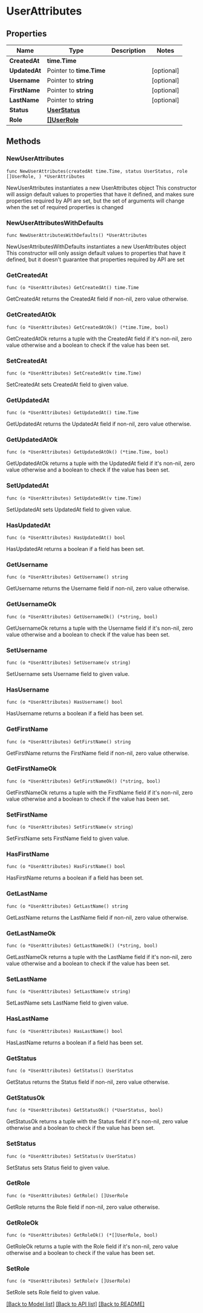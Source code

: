 # UserAttributes

## Properties

Name | Type | Description | Notes
------------ | ------------- | ------------- | -------------
**CreatedAt** | **time.Time** |  | 
**UpdatedAt** | Pointer to **time.Time** |  | [optional] 
**Username** | Pointer to **string** |  | [optional] 
**FirstName** | Pointer to **string** |  | [optional] 
**LastName** | Pointer to **string** |  | [optional] 
**Status** | [**UserStatus**](UserStatus.md) |  | 
**Role** | [**[]UserRole**](UserRole.md) |  | 

## Methods

### NewUserAttributes

`func NewUserAttributes(createdAt time.Time, status UserStatus, role []UserRole, ) *UserAttributes`

NewUserAttributes instantiates a new UserAttributes object
This constructor will assign default values to properties that have it defined,
and makes sure properties required by API are set, but the set of arguments
will change when the set of required properties is changed

### NewUserAttributesWithDefaults

`func NewUserAttributesWithDefaults() *UserAttributes`

NewUserAttributesWithDefaults instantiates a new UserAttributes object
This constructor will only assign default values to properties that have it defined,
but it doesn't guarantee that properties required by API are set

### GetCreatedAt

`func (o *UserAttributes) GetCreatedAt() time.Time`

GetCreatedAt returns the CreatedAt field if non-nil, zero value otherwise.

### GetCreatedAtOk

`func (o *UserAttributes) GetCreatedAtOk() (*time.Time, bool)`

GetCreatedAtOk returns a tuple with the CreatedAt field if it's non-nil, zero value otherwise
and a boolean to check if the value has been set.

### SetCreatedAt

`func (o *UserAttributes) SetCreatedAt(v time.Time)`

SetCreatedAt sets CreatedAt field to given value.


### GetUpdatedAt

`func (o *UserAttributes) GetUpdatedAt() time.Time`

GetUpdatedAt returns the UpdatedAt field if non-nil, zero value otherwise.

### GetUpdatedAtOk

`func (o *UserAttributes) GetUpdatedAtOk() (*time.Time, bool)`

GetUpdatedAtOk returns a tuple with the UpdatedAt field if it's non-nil, zero value otherwise
and a boolean to check if the value has been set.

### SetUpdatedAt

`func (o *UserAttributes) SetUpdatedAt(v time.Time)`

SetUpdatedAt sets UpdatedAt field to given value.

### HasUpdatedAt

`func (o *UserAttributes) HasUpdatedAt() bool`

HasUpdatedAt returns a boolean if a field has been set.

### GetUsername

`func (o *UserAttributes) GetUsername() string`

GetUsername returns the Username field if non-nil, zero value otherwise.

### GetUsernameOk

`func (o *UserAttributes) GetUsernameOk() (*string, bool)`

GetUsernameOk returns a tuple with the Username field if it's non-nil, zero value otherwise
and a boolean to check if the value has been set.

### SetUsername

`func (o *UserAttributes) SetUsername(v string)`

SetUsername sets Username field to given value.

### HasUsername

`func (o *UserAttributes) HasUsername() bool`

HasUsername returns a boolean if a field has been set.

### GetFirstName

`func (o *UserAttributes) GetFirstName() string`

GetFirstName returns the FirstName field if non-nil, zero value otherwise.

### GetFirstNameOk

`func (o *UserAttributes) GetFirstNameOk() (*string, bool)`

GetFirstNameOk returns a tuple with the FirstName field if it's non-nil, zero value otherwise
and a boolean to check if the value has been set.

### SetFirstName

`func (o *UserAttributes) SetFirstName(v string)`

SetFirstName sets FirstName field to given value.

### HasFirstName

`func (o *UserAttributes) HasFirstName() bool`

HasFirstName returns a boolean if a field has been set.

### GetLastName

`func (o *UserAttributes) GetLastName() string`

GetLastName returns the LastName field if non-nil, zero value otherwise.

### GetLastNameOk

`func (o *UserAttributes) GetLastNameOk() (*string, bool)`

GetLastNameOk returns a tuple with the LastName field if it's non-nil, zero value otherwise
and a boolean to check if the value has been set.

### SetLastName

`func (o *UserAttributes) SetLastName(v string)`

SetLastName sets LastName field to given value.

### HasLastName

`func (o *UserAttributes) HasLastName() bool`

HasLastName returns a boolean if a field has been set.

### GetStatus

`func (o *UserAttributes) GetStatus() UserStatus`

GetStatus returns the Status field if non-nil, zero value otherwise.

### GetStatusOk

`func (o *UserAttributes) GetStatusOk() (*UserStatus, bool)`

GetStatusOk returns a tuple with the Status field if it's non-nil, zero value otherwise
and a boolean to check if the value has been set.

### SetStatus

`func (o *UserAttributes) SetStatus(v UserStatus)`

SetStatus sets Status field to given value.


### GetRole

`func (o *UserAttributes) GetRole() []UserRole`

GetRole returns the Role field if non-nil, zero value otherwise.

### GetRoleOk

`func (o *UserAttributes) GetRoleOk() (*[]UserRole, bool)`

GetRoleOk returns a tuple with the Role field if it's non-nil, zero value otherwise
and a boolean to check if the value has been set.

### SetRole

`func (o *UserAttributes) SetRole(v []UserRole)`

SetRole sets Role field to given value.



[[Back to Model list]](../README.md#documentation-for-models) [[Back to API list]](../README.md#documentation-for-api-endpoints) [[Back to README]](../README.md)


